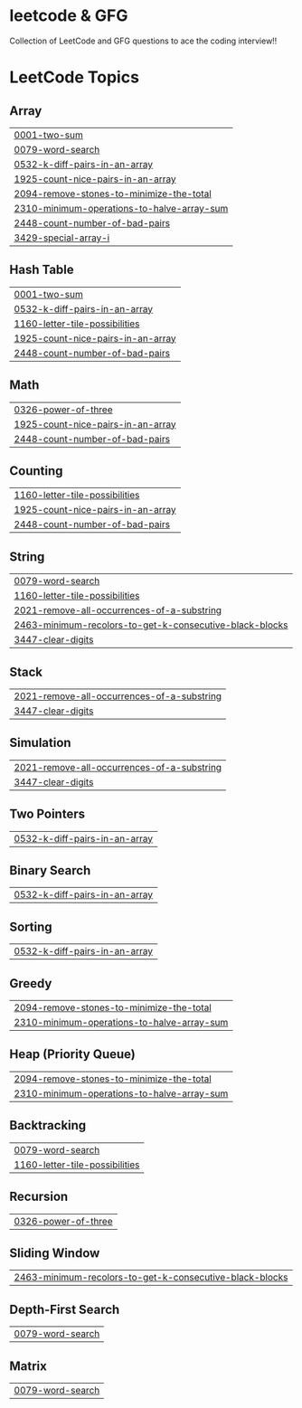 # leetcode & GFG
Collection of LeetCode and GFG questions to ace the coding interview!!

<!---LeetCode Topics Start-->
# LeetCode Topics
## Array
|  |
| ------- |
| [0001-two-sum](https://github.com/prabhatkr007/leetcode-GFG-Problems/tree/master/0001-two-sum) |
| [0079-word-search](https://github.com/prabhatkr007/leetcode-GFG-Problems/tree/master/0079-word-search) |
| [0532-k-diff-pairs-in-an-array](https://github.com/prabhatkr007/leetcode-GFG-Problems/tree/master/0532-k-diff-pairs-in-an-array) |
| [1925-count-nice-pairs-in-an-array](https://github.com/prabhatkr007/leetcode-GFG-Problems/tree/master/1925-count-nice-pairs-in-an-array) |
| [2094-remove-stones-to-minimize-the-total](https://github.com/prabhatkr007/leetcode-GFG-Problems/tree/master/2094-remove-stones-to-minimize-the-total) |
| [2310-minimum-operations-to-halve-array-sum](https://github.com/prabhatkr007/leetcode-GFG-Problems/tree/master/2310-minimum-operations-to-halve-array-sum) |
| [2448-count-number-of-bad-pairs](https://github.com/prabhatkr007/leetcode-GFG-Problems/tree/master/2448-count-number-of-bad-pairs) |
| [3429-special-array-i](https://github.com/prabhatkr007/leetcode-GFG-Problems/tree/master/3429-special-array-i) |
## Hash Table
|  |
| ------- |
| [0001-two-sum](https://github.com/prabhatkr007/leetcode-GFG-Problems/tree/master/0001-two-sum) |
| [0532-k-diff-pairs-in-an-array](https://github.com/prabhatkr007/leetcode-GFG-Problems/tree/master/0532-k-diff-pairs-in-an-array) |
| [1160-letter-tile-possibilities](https://github.com/prabhatkr007/leetcode-GFG-Problems/tree/master/1160-letter-tile-possibilities) |
| [1925-count-nice-pairs-in-an-array](https://github.com/prabhatkr007/leetcode-GFG-Problems/tree/master/1925-count-nice-pairs-in-an-array) |
| [2448-count-number-of-bad-pairs](https://github.com/prabhatkr007/leetcode-GFG-Problems/tree/master/2448-count-number-of-bad-pairs) |
## Math
|  |
| ------- |
| [0326-power-of-three](https://github.com/prabhatkr007/leetcode-GFG-Problems/tree/master/0326-power-of-three) |
| [1925-count-nice-pairs-in-an-array](https://github.com/prabhatkr007/leetcode-GFG-Problems/tree/master/1925-count-nice-pairs-in-an-array) |
| [2448-count-number-of-bad-pairs](https://github.com/prabhatkr007/leetcode-GFG-Problems/tree/master/2448-count-number-of-bad-pairs) |
## Counting
|  |
| ------- |
| [1160-letter-tile-possibilities](https://github.com/prabhatkr007/leetcode-GFG-Problems/tree/master/1160-letter-tile-possibilities) |
| [1925-count-nice-pairs-in-an-array](https://github.com/prabhatkr007/leetcode-GFG-Problems/tree/master/1925-count-nice-pairs-in-an-array) |
| [2448-count-number-of-bad-pairs](https://github.com/prabhatkr007/leetcode-GFG-Problems/tree/master/2448-count-number-of-bad-pairs) |
## String
|  |
| ------- |
| [0079-word-search](https://github.com/prabhatkr007/leetcode-GFG-Problems/tree/master/0079-word-search) |
| [1160-letter-tile-possibilities](https://github.com/prabhatkr007/leetcode-GFG-Problems/tree/master/1160-letter-tile-possibilities) |
| [2021-remove-all-occurrences-of-a-substring](https://github.com/prabhatkr007/leetcode-GFG-Problems/tree/master/2021-remove-all-occurrences-of-a-substring) |
| [2463-minimum-recolors-to-get-k-consecutive-black-blocks](https://github.com/prabhatkr007/leetcode-GFG-Problems/tree/master/2463-minimum-recolors-to-get-k-consecutive-black-blocks) |
| [3447-clear-digits](https://github.com/prabhatkr007/leetcode-GFG-Problems/tree/master/3447-clear-digits) |
## Stack
|  |
| ------- |
| [2021-remove-all-occurrences-of-a-substring](https://github.com/prabhatkr007/leetcode-GFG-Problems/tree/master/2021-remove-all-occurrences-of-a-substring) |
| [3447-clear-digits](https://github.com/prabhatkr007/leetcode-GFG-Problems/tree/master/3447-clear-digits) |
## Simulation
|  |
| ------- |
| [2021-remove-all-occurrences-of-a-substring](https://github.com/prabhatkr007/leetcode-GFG-Problems/tree/master/2021-remove-all-occurrences-of-a-substring) |
| [3447-clear-digits](https://github.com/prabhatkr007/leetcode-GFG-Problems/tree/master/3447-clear-digits) |
## Two Pointers
|  |
| ------- |
| [0532-k-diff-pairs-in-an-array](https://github.com/prabhatkr007/leetcode-GFG-Problems/tree/master/0532-k-diff-pairs-in-an-array) |
## Binary Search
|  |
| ------- |
| [0532-k-diff-pairs-in-an-array](https://github.com/prabhatkr007/leetcode-GFG-Problems/tree/master/0532-k-diff-pairs-in-an-array) |
## Sorting
|  |
| ------- |
| [0532-k-diff-pairs-in-an-array](https://github.com/prabhatkr007/leetcode-GFG-Problems/tree/master/0532-k-diff-pairs-in-an-array) |
## Greedy
|  |
| ------- |
| [2094-remove-stones-to-minimize-the-total](https://github.com/prabhatkr007/leetcode-GFG-Problems/tree/master/2094-remove-stones-to-minimize-the-total) |
| [2310-minimum-operations-to-halve-array-sum](https://github.com/prabhatkr007/leetcode-GFG-Problems/tree/master/2310-minimum-operations-to-halve-array-sum) |
## Heap (Priority Queue)
|  |
| ------- |
| [2094-remove-stones-to-minimize-the-total](https://github.com/prabhatkr007/leetcode-GFG-Problems/tree/master/2094-remove-stones-to-minimize-the-total) |
| [2310-minimum-operations-to-halve-array-sum](https://github.com/prabhatkr007/leetcode-GFG-Problems/tree/master/2310-minimum-operations-to-halve-array-sum) |
## Backtracking
|  |
| ------- |
| [0079-word-search](https://github.com/prabhatkr007/leetcode-GFG-Problems/tree/master/0079-word-search) |
| [1160-letter-tile-possibilities](https://github.com/prabhatkr007/leetcode-GFG-Problems/tree/master/1160-letter-tile-possibilities) |
## Recursion
|  |
| ------- |
| [0326-power-of-three](https://github.com/prabhatkr007/leetcode-GFG-Problems/tree/master/0326-power-of-three) |
## Sliding Window
|  |
| ------- |
| [2463-minimum-recolors-to-get-k-consecutive-black-blocks](https://github.com/prabhatkr007/leetcode-GFG-Problems/tree/master/2463-minimum-recolors-to-get-k-consecutive-black-blocks) |
## Depth-First Search
|  |
| ------- |
| [0079-word-search](https://github.com/prabhatkr007/leetcode-GFG-Problems/tree/master/0079-word-search) |
## Matrix
|  |
| ------- |
| [0079-word-search](https://github.com/prabhatkr007/leetcode-GFG-Problems/tree/master/0079-word-search) |
<!---LeetCode Topics End-->